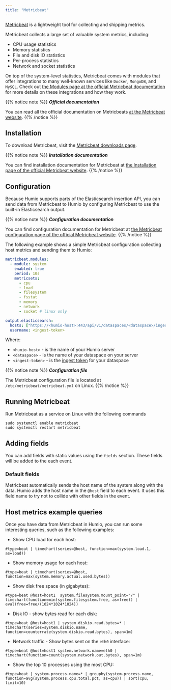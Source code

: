 ```yaml
---
title: "Metricbeat"
---
```


[Metricbeat](https://www.elastic.co/products/beats/metricbeat) is a lightweight tool for collecting and shipping metrics.

Metricbeat collects a large set of valuable system metrics, including:

* CPU usage statistics
* Memory statistics
* File and disk IO statistics
* Per-process statistics
* Network and socket statistics

On top of the system-level statistics, Metricbeat comes with modules that offer integrations to many well-known services like `Docker`, `MongoDB`, and `MySQL`.
Check out [the Modules page at the official Metricbeat documentation](https://www.elastic.co/guide/en/beats/metricbeat/current/metricbeat-modules.html) for more details on these integrations and how they work.


{{% notice note %}}
***Official documentation***

You can read all the official documentation on Metricbeats [at the Metricbeat website](https://www.elastic.co/guide/en/beats/metricbeat/current/index.html).
{{% /notice %}}

## Installation

To download Metricbeat, visit the [Metricbeat downloads page](https://www.elastic.co/downloads/beats/metricbeat).

{{% notice note %}}
***Installation documentation***

You can find installation documentation for Metricbeat at [the Installation page of the official Metricbeat website](https://www.elastic.co/guide/en/beats/metricbeat/current/metricbeat-installation.html).
{{% /notice %}}


## Configuration


Because Humio supports parts of the Elasticsearch insertion API, you can send data from Metricbeat to Humio by configuring Metricbeat to use the built-in Elasticsearch output.

{{% notice note %}}
***Configuration documentation***

You can find configuration documentation for Metricbeat at [the Metricbeat configuration page of the official Metricbeat website](https://www.elastic.co/guide/en/beats/metricbeat/current/configuring-howto-metricbeat.html).
{{% /notice %}}


The following example shows a simple Metricbeat configuration collecting host metrics and sending them to Humio:

``` yaml
metricbeat.modules:
  - module: system
    enabled: true
    period: 10s
    metricsets:
      - cpu
      - load
      - filesystem
      - fsstat
      - memory
      - network
      - socket # linux only

output.elasticsearch:
  hosts: ["https://<humio-host>:443/api/v1/dataspaces/<dataspace>/ingest/elasticsearch"]
  username: <ingest-token>
```

Where:

* `<humio-host>` - is the name of your Humio server
* `<dataspace>` - is the name of your dataspace on your server
* `<ingest-token>` - is the [ingest token](/sending_logs_to_humio/ingest_tokens/) for your dataspace

{{% notice note %}}
***Configuration file***

The Metricbeat configuration file is located at `/etc/metricbeat/metricbeat.yml` on Linux.
{{% /notice %}}

## Running Metricbeat
Run Metricbeat as a service on Linux with the following commands
```
sudo systemctl enable metricbeat
sudo systemctl restart metricbeat 
```

## Adding fields
You can add fields with static values using the `fields` section. These fields will be added to the each event.

### Default fields
Metricbeat automatically sends the host name of the system along with the data. Humio adds the host name in the `@host` field to each event. It uses this field name to try not to collide with other fields in the event.


## Host metrics example queries

Once you have data from Metricbeat in Humio, you can run some interesting queries, such as the following examples:

* Show CPU load for each host:
```
#type=beat | timechart(series=@host, function=max(system.load.1, as=load))
```

* Show memory usage for each host:
```
#type=beat | timechart(series=@host, function=max(system.memory.actual.used.bytes))
```

* Show disk free space (in gigabytes):
```
#type=beat @host=host1  system.filesystem.mount_point="/" | timechart(function=min(system.filesystem.free, as=free)) | eval(free=free/(1024*1024*1024))
```

* Disk IO - show bytes read for each disk:
```
#type=beat @host=host1 | system.diskio.read.bytes=* | timechart(series=system.diskio.name, function=counterrate(system.diskio.read.bytes), span=1m)
```

* Network traffic - Show bytes sent on the `eth0` interface:
```
#type=beat @host=host1 system.network.name=eth0 | timechart(function=count(system.network.out.bytes), span=1m)
```

* Show the top 10 processes using the most CPU:
```
#type=beat | system.process.name=* | groupby(system.process.name, function=avg(system.process.cpu.total.pct, as=cpu)) | sort(cpu, limit=10)
```
